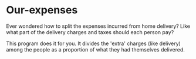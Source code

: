 # Our-expenses
Ever wondered how to split the expenses incurred from home delivery? Like what part of the delivery charges and taxes should each person pay?

This program does it for you.
It divides the 'extra' charges (like delivery) among the people as a proportion of what they had themselves delivered.
